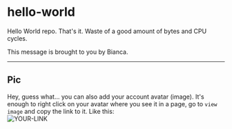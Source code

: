 # hello-world

Hello World repo. That's it. Waste of a good amount of bytes and CPU cycles.

This message is brought to you by Bianca.

---

## Pic

Hey, guess what... you can also add your account avatar (image). It's enough to right click on your avatar where you see it in a page, go to `view image` and copy the link to it.
Like this:  
![YOUR-LINK](https://avatars.githubusercontent.com/u/58288350?s=40&v=4)
